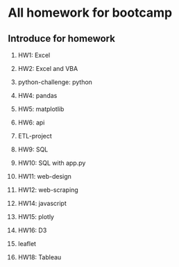 # All homework for bootcamp

## Introduce for homework

1. HW1: Excel

2. HW2: Excel and VBA

3. python-challenge: python

4. HW4: pandas

5. HW5: matplotlib

6. HW6: api

7. ETL-project

8. HW9: SQL

9. HW10: SQL with app.py

10. HW11: web-design

11. HW12: web-scraping

12. HW14: javascript

13. HW15: plotly

14. HW16: D3

15. leaflet

16. HW18: Tableau
